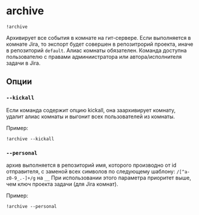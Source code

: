 # archive

`!archive`

Архивирует все события в комнате на гит-сервере. 
Если выполняется в комнате Jira, то экспорт будет совершен в репозитрорий проекта, иначе в репозиторий `default`.
Алиас комнаты обязателен.
Команда доступна пользователю с правами админиистратора или автора/исполнителя задачи в Jira.

## Опции

### `--kickall`  
Если команда содержит опцию kickall, она заархивирует комнату, удалит алиас комнаты и выгонит всех пользователей из комнаты.

Пример:
```
!archive --kickall
```

### `--personal`  
архив выполняется в репозиторий имя, которого производно от id отправителя, с заменой всех символов по следующему шаблону: `/[^a-z0-9_.-]+/g` на `__`
При использовании этого параметра приоритет выше, чем ключ проекта задачи (для Jira комнат).    

Пример:
```
!archive --personal
```
